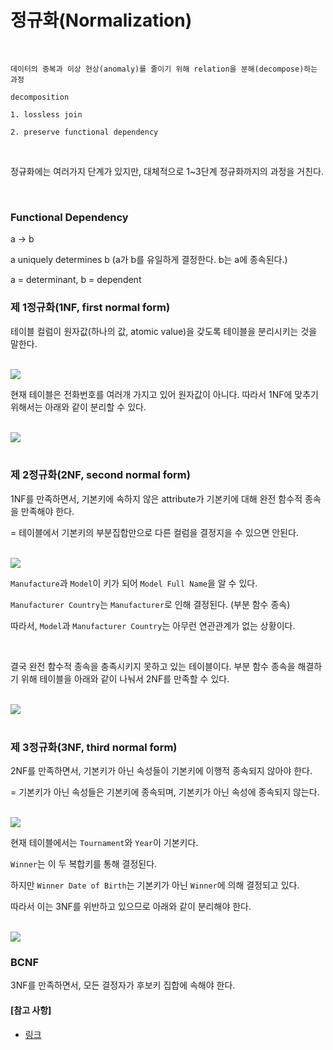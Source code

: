 # 정규화(Normalization)

<br>

```
데이터의 중복과 이상 현상(anomaly)를 줄이기 위해 relation을 분해(decompose)하는 과정

decomposition

1. lossless join

2. preserve functional dependency
```

<br>

정규화에는 여러가지 단계가 있지만, 대체적으로 1~3단계 정규화까지의 과정을 거친다.

<br>

### Functional Dependency

a -> b

a uniquely determines b (a가 b를 유일하게 결정한다. b는 a에 종속된다.)

a = determinant, b = dependent

### 제 1정규화(1NF, first normal form)

테이블 컬럼이 원자값(하나의 값, atomic value)을 갖도록 테이블을 분리시키는 것을 말한다.

<br>

<img src="http://dl.dropbox.com/s/9s8vowdzs3t66uw/%EC%8A%A4%ED%81%AC%EB%A6%B0%EC%83%B7%202018-12-02%2017.50.02.png">

<br>

현재 테이블은 전화번호를 여러개 가지고 있어 원자값이 아니다. 따라서 1NF에 맞추기 위해서는 아래와 같이 분리할 수 있다.

<br>

<img src="http://dl.dropbox.com/s/1rr8ofxuy46i61b/%EC%8A%A4%ED%81%AC%EB%A6%B0%EC%83%B7%202018-12-02%2018.00.52.png">

<br>

<br>

### 제 2정규화(2NF, second normal form)

1NF를 만족하면서, 기본키에 속하지 않은 attribute가 기본키에 대해 완전 함수적 종속을 만족해야 한다.

= 테이블에서 기본키의 부분집합만으로 다른 컬럼을 결정지을 수 있으면 안된다.

<br>

<img src="http://dl.dropbox.com/s/c2xfxdanbuiaw1l/%EC%8A%A4%ED%81%AC%EB%A6%B0%EC%83%B7%202018-12-03%2006.58.17.png">

<br>

`Manufacture`과 `Model`이 키가 되어 `Model Full Name`을 알 수 있다.

`Manufacturer Country`는 `Manufacturer`로 인해 결정된다. (부분 함수 종속)

따라서, `Model`과 `Manufacturer Country`는 아무런 연관관계가 없는 상황이다.

<br>

결국 완전 함수적 종속을 충족시키지 못하고 있는 테이블이다. 부분 함수 종속을 해결하기 위해 테이블을 아래와 같이 나눠서 2NF를 만족할 수 있다.

<br>

<img src="http://dl.dropbox.com/s/x8481598dhnpzeg/%EC%8A%A4%ED%81%AC%EB%A6%B0%EC%83%B7%202018-12-03%2010.58.15.png">

<br>

<br>

### 제 3정규화(3NF, third normal form)

2NF를 만족하면서, 기본키가 아닌 속성들이 기본키에 이행적 종속되지 않아야 한다.

= 기본키가 아닌 속성들은 기본키에 종속되며, 기본키가 아닌 속성에 종속되지 않는다.

<br>

<img src="http://dl.dropbox.com/s/xtfoetv8hg6jn3f/%EC%8A%A4%ED%81%AC%EB%A6%B0%EC%83%B7%202018-12-03%2012.59.46.png">

<br>

현재 테이블에서는 `Tournament`와 `Year`이 기본키다.

`Winner`는 이 두 복합키를 통해 결정된다.

하지만 `Winner Date of Birth`는 기본키가 아닌 `Winner`에 의해 결정되고 있다. 

따라서 이는 3NF를 위반하고 있으므로 아래와 같이 분리해야 한다.

<br>

<img src="http://dl.dropbox.com/s/ks03nkc26nsffin/%EC%8A%A4%ED%81%AC%EB%A6%B0%EC%83%B7%202018-12-04%2014.51.39.png">

<br>

### BCNF

3NF를 만족하면서, 모든 결정자가 후보키 집합에 속해야 한다.

#### [참고 사항]

- [링크](https://wkdtjsgur100.github.io/database-normalization/)
